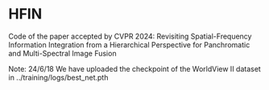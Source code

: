 # HFIN
Code of the paper accepted by CVPR 2024: Revisiting Spatial-Frequency Information Integration from a Hierarchical  Perspective for Panchromatic and Multi-Spectral Image Fusion


Note: 
24/6/18 We have uploaded the checkpoint of the WorldView II dataset in ../training/logs/best_net.pth
